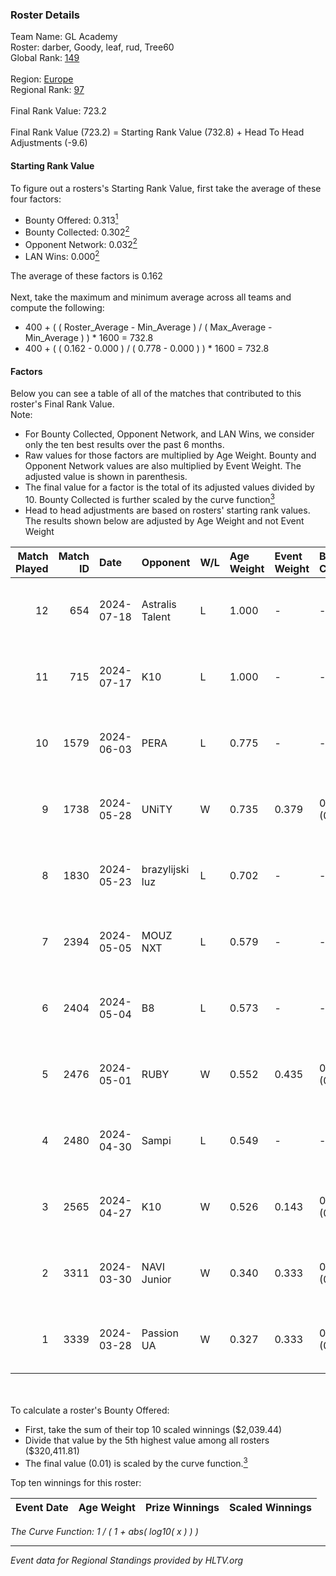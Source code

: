 ### Roster Details<br />
Team Name: GL Academy<br />
Roster: darber, Goody, leaf, rud, Tree60<br />
Global Rank: [149](../standings_global.md)<br />
<br />
Region: [Europe]( ../standings_europe.md)<br />
Regional Rank: [97]( ../standings_europe.md)<br />
<br />
Final Rank Value:  723.2<br />
<br />
Final Rank Value (723.2) = Starting Rank Value (732.8) + Head To Head Adjustments (-9.6)<br />

#### Starting Rank Value<br />
To figure out a rosters's Starting Rank Value, first take the average of these four factors:<br />
- Bounty Offered: 0.313[<sup>1</sup>](#table2)
- Bounty Collected: 0.302[<sup>2</sup>](#table1)
- Opponent Network: 0.032[<sup>2</sup>](#table1)
- LAN Wins: 0.000[<sup>2</sup>](#table1)

The average of these factors is 0.162<br />
<br />
Next, take the maximum and minimum average across all teams and compute the following:<br />
- 400 + ( ( Roster_Average - Min_Average ) / ( Max_Average - Min_Average ) ) * 1600 = 732.8
- 400 + ( ( 0.162 - 0.000 ) / ( 0.778 - 0.000 ) ) * 1600 = 732.8


#### Factors<br />
Below you can see a table of all of the matches that contributed to this roster's Final Rank Value.<br />
Note:<br />

- For Bounty Collected, Opponent Network, and LAN Wins, we consider only the ten best results over the past 6 months.
- Raw values for those factors are multiplied by Age Weight. Bounty and Opponent Network values are also multiplied by Event Weight. The adjusted value is shown in parenthesis.
- The final value for a factor is the total of its adjusted values divided by 10. Bounty Collected is further scaled by the curve function[<sup>3</sup>](#curveFunction)
- Head to head adjustments are based on rosters' starting rank values. The results shown below are adjusted by Age Weight and not Event Weight
<span id="table1"></span><br />


| Match Played | Match ID | Date       | Opponent        | W/L | Age Weight | Event Weight | Bounty Collected | Opponent Network | LAN Wins  | H2H Adj. | Roster                           |
| -: | -: | :- | :- | :- | :- | :- | :- | :- | :- | -: | :- |
|           12 |      654 | 2024-07-18 | Astralis Talent | L   | 1.000      | -            | -                | -                | -         |   -16.25 | darber, Goody, leaf, rud, Tree60 |
|           11 |      715 | 2024-07-17 | K10             | L   | 1.000      | -            | -                | -                | -         |   -17.51 | darber, Goody, leaf, rud, Tree60 |
|           10 |     1579 | 2024-06-03 | PERA            | L   | 0.775      | -            | -                | -                | -         |    -6.39 | darber, Goody, leaf, rud, Tree60 |
|            9 |     1738 | 2024-05-28 | UNiTY           | W   | 0.735      | 0.379        | 0.024 (0.007)    | 0.293 (0.082)    | 0 (0.000) |    17.07 | darber, Goody, leaf, rud, Tree60 |
|            8 |     1830 | 2024-05-23 | brazylijski luz | L   | 0.702      | -            | -                | -                | -         |    -8.63 | darber, Goody, leaf, rud, Tree60 |
|            7 |     2394 | 2024-05-05 | MOUZ NXT        | L   | 0.579      | -            | -                | -                | -         |    -3.29 | darber, Goody, leaf, rud, shadiy |
|            6 |     2404 | 2024-05-04 | B8              | L   | 0.573      | -            | -                | -                | -         |    -3.03 | darber, Goody, leaf, rud, shadiy |
|            5 |     2476 | 2024-05-01 | RUBY            | W   | 0.552      | 0.435        | 0.095 (0.023)    | 0.480 (0.115)    | 0 (0.000) |    12.72 | darber, Goody, leaf, rud, shadiy |
|            4 |     2480 | 2024-04-30 | Sampi           | L   | 0.549      | -            | -                | -                | -         |    -4.90 | darber, Goody, leaf, rud, sSen   |
|            3 |     2565 | 2024-04-27 | K10             | W   | 0.526      | 0.143        | 0.008 (0.001)    | 0.129 (0.010)    | 0 (0.000) |     6.89 | darber, Goody, leaf, rud, sSen   |
|            2 |     3311 | 2024-03-30 | NAVI Junior     | W   | 0.340      | 0.333        | 0.003 (0.000)    | 0.028 (0.003)    | 0 (0.000) |     4.77 | darber, Goody, leaf, nestee, rud |
|            1 |     3339 | 2024-03-28 | Passion UA      | W   | 0.327      | 0.333        | 0.173 (0.019)    | 1.000 (0.109)    | 0 (0.000) |     8.93 | darber, Goody, leaf, nestee, rud |

<br />
<span id="table2"></span><br />
To calculate a roster's Bounty Offered:<br />

- First, take the sum of their top 10 scaled winnings ($2,039.44)
- Divide that value by the 5th highest value among all rosters ($320,411.81)
- The final value (0.01) is scaled by the curve function.[<sup>3</sup>](#curveFunction)

Top ten winnings for this roster:<br />

| Event Date | Age Weight | Prize Winnings | Scaled Winnings |
| :- | -: | :- | :- |


<span id="curveFunction"></span>_The Curve Function: 1 / ( 1 + abs( log10( x ) ) )_<br />

---
_Event data for Regional Standings provided by HLTV.org_<br />
